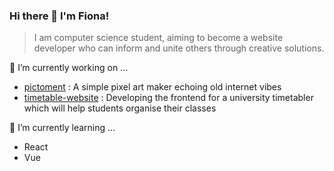 ### Hi there 👋 I'm Fiona!

> I am computer science student, aiming to become a website developer who can inform and unite others through
creative solutions.


🔭 I’m currently working on ...
* [pictoment](https://pages.github.com/) : A simple pixel art maker echoing old internet vibes
* [timetable-website](https://github.com/matthewduffy33/Timetable-Website) : Developing the frontend for a university timetabler which will help students organise their classes

🌱 I’m currently learning ...
* React
* Vue


<!--
**FionaLMcLaren/FionaLMcLaren** is a ✨ _special_ ✨ repository because its `README.md` (this file) appears on your GitHub profile.

Here are some ideas to get you started:

- 🔭 I’m currently working on ...
- 🌱 I’m currently learning ...
- 👯 I’m looking to collaborate on ...
- 🤔 I’m looking for help with ...
- 💬 Ask me about ...
- 📫 How to reach me: ...
- 😄 Pronouns: ...
- ⚡ Fun fact: ...
-->
